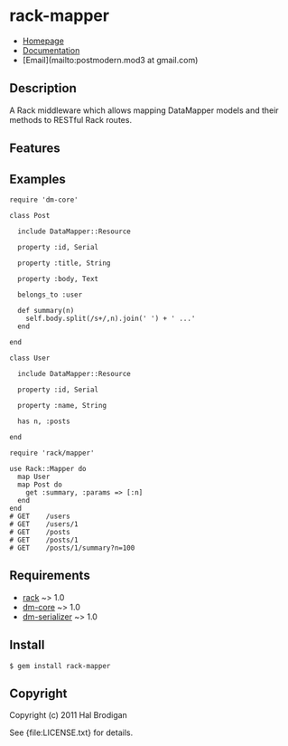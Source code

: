 # rack-mapper

* [Homepage](http://rubygems.org/gems/rack-mapper)
* [Documentation](http://rubydoc.info/gems/rack-mapper/frames)
* [Email](mailto:postmodern.mod3 at gmail.com)

## Description

A Rack middleware which allows mapping DataMapper models and their
methods to RESTful Rack routes.

## Features

## Examples

    require 'dm-core'

    class Post
    
      include DataMapper::Resource

      property :id, Serial

      property :title, String

      property :body, Text

      belongs_to :user

      def summary(n)
        self.body.split(/s+/,n).join(' ') + ' ...'
      end

    end

    class User

      include DataMapper::Resource

      property :id, Serial

      property :name, String

      has n, :posts

    end

    require 'rack/mapper'

    use Rack::Mapper do
      map User
      map Post do
        get :summary, :params => [:n]
      end
    end
    # GET    /users
    # GET    /users/1
    # GET    /posts
    # GET    /posts/1
    # GET    /posts/1/summary?n=100

## Requirements

* [rack](http://github.com/rack/rack) ~> 1.0
* [dm-core](http://github.com/datamapper/dm-core) ~> 1.0
* [dm-serializer](http://github.com/datamapper/dm-serializer) ~> 1.0

## Install

    $ gem install rack-mapper

## Copyright

Copyright (c) 2011 Hal Brodigan

See {file:LICENSE.txt} for details.

